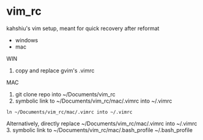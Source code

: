 # vim_rc
kahshiu's vim setup, meant for quick recovery after reformat
- windows
- mac

WIN
1. copy and replace gvim's .vimrc 

MAC
1. git clone repo into ~/Documents/vim_rc
2. symbolic link to ~/Documents/vim_rc/mac/.vimrc into ~/.vimrc
```
ln ~/Documents/vim_rc/mac/.vimrc into ~/.vimrc
```
Alternatively, directly replace ~/Documents/vim_rc/mac/.vimrc into ~/.vimrc
3. symbolic link to ~/Documents/vim_rc/mac/.bash_profile ~/.bash_profile
